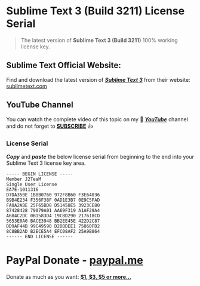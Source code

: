 # Sublime Text 3 (Build 3211) License Serial
> The latest version of **Sublime Text 3 (Build 3211)** 100% working license key. 

## Sublime Text Official Website:
Find and download the latest version of **_[Sublime Text 3](sublimetext.com)_** from their website: [sublimetext.com](sublimetext.com)

## YouTube Channel
You can watch the complete video of this topic on my :musical_note: **_[YouTube](https://youtube.com/)_** channel and do not forget to **[SUBSCRIBE](https://www.youtube.com/channel/UCJWIWgpwjjbhpYuQTD1lqWw)** :thumbsup:

### License Serial
**_Copy_** and **_paste_** the below license serial from beginning to the end into your Sublime Text 3 license key area.

```
----- BEGIN LICENSE -----
Member J2TeaM
Single User License
EA7E-1011316
D7DA350E 1B8B0760 972F8B60 F3E64036
B9B4E234 F356F38F 0AD1E3B7 0E9C5FAD
FA0A2ABE 25F65BD8 D51458E5 3923CE80
87428428 79079A01 AA69F319 A1AF29A4
A684C2DC 0B1583D4 19CBD290 217618CD
5653E0A0 BACE3948 BB2EE45E 422D2C87
DD9AF44B 99C49590 D2DBDEE1 75860FD2
8C8BB2AD B2ECE5A4 EFC08AF2 25A9B864
------ END LICENSE ------
```

# PayPal Donate - [paypal.me](paypal.me/nzsoft)
Donate as much as you want: **[$1, $3, $5 or more...](paypal.me/nzsoft)**
